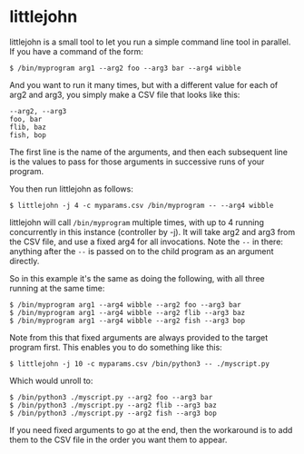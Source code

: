 # littlejohn

littlejohn is a small tool to let you run a simple command line tool in parallel. If you have a command of the form:

```
$ /bin/myprogram arg1 --arg2 foo --arg3 bar --arg4 wibble
```

And you want to run it many times, but with a different value for each of arg2 and arg3, you simply make a CSV file that looks like this:

```
--arg2, --arg3
foo, bar
flib, baz
fish, bop
```

The first line is the name of the arguments, and then each subsequent line is the values to pass for those arguments in successive runs of your program.

You then run littlejohn as follows:

```
$ littlejohn -j 4 -c myparams.csv /bin/myprogram -- --arg4 wibble
```

littlejohn will call `/bin/myprogram` multiple times, with up to 4 running concurrently in this instance (controller by -j). It will take arg2 and arg3 from the CSV file, and use a fixed arg4 for all invocations. Note the `--` in there: anything after the `--` is passed on to the child program as an argument directly.

So in this example it's the same as doing the following, with all three running at the same time:

```
$ /bin/myprogram arg1 --arg4 wibble --arg2 foo --arg3 bar
$ /bin/myprogram arg1 --arg4 wibble --arg2 flib --arg3 baz
$ /bin/myprogram arg1 --arg4 wibble --arg2 fish --arg3 bop
```

Note from this that fixed arguments are always provided to the target program first. This enables you to do something like this:

```
$ littlejohn -j 10 -c myparams.csv /bin/python3 -- ./myscript.py
```

Which would unroll to:

```
$ /bin/python3 ./myscript.py --arg2 foo --arg3 bar
$ /bin/python3 ./myscript.py --arg2 flib --arg3 baz
$ /bin/python3 ./myscript.py --arg2 fish --arg3 bop
```

If you need fixed arguments to go at the end, then the workaround is to add them to the CSV file in the order you want them to appear.
